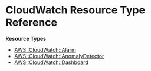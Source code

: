 # CloudWatch Resource Type Reference<a name="AWS_CloudWatch"></a>

**Resource Types**
+ [AWS::CloudWatch::Alarm](aws-properties-cw-alarm.md)
+ [AWS::CloudWatch::AnomalyDetector](aws-resource-cloudwatch-anomalydetector.md)
+ [AWS::CloudWatch::Dashboard](aws-resource-cloudwatch-dashboard.md)